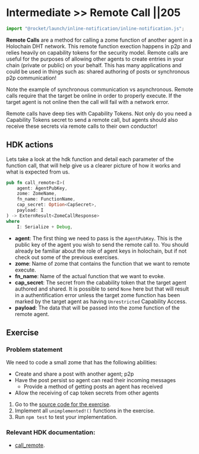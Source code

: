 # Intermediate >> Remote Call ||205

```js script
import "@rocket/launch/inline-notification/inline-notification.js";
```

**Remote Calls** are a method for calling a zome function of another agent in a Holochain DHT network. This remote function exection happens in p2p and relies heavily on capability tokens for the security model.
Remote calls are useful for the purposes of allowing other agents to create entries in your chain (private or public) on your behalf. This has many applications and could be used in things such as: shared authoring of posts or synchronous p2p communication!

Note the example of synchronous communication vs asynchronous. Remote calls require that the target be online in order to properly execute. If the target agent is not online then the call will fail with a network error.

Remote calls have deep ties with Capability Tokens. Not only do you need a Capability Tokens secret to send a remote call, but agents should also receive these secrets via remote calls to their own conductor!

## HDK actions

Lets take a look at the hdk function and detail each parameter of the function call, that will help give us a clearer picture of how it works and what is expected from us.

```rust
pub fn call_remote<I>(
    agent: AgentPubKey,
    zome: ZomeName,
    fn_name: FunctionName,
    cap_secret: Option<CapSecret>,
    payload: I
) -> ExternResult<ZomeCallResponse>
where
    I: Serialize + Debug,
```

- **agent**: The first thing we need to pass is the `AgentPubKey`. This is the public key of the agent you wish to send the remote call to. You should already be familiar about the role of agent keys in holochain, but if not check out some of the previous exercises. <br>
- **zome**: Name of zome that contains the function that we want to remote execute. <br>
- **fn_name**: Name of the actual function that we want to evoke. <br>
- **cap_secret**: The secret from the cabability token that the target agent authored and shared. It is possible to send `None` here but that will result in a authentification error unless the target zome function has been marked by the target agent as having `Unrestricted` Capability Access. <br>
- **payload**: The data that will be passed into the zome function of the remote agent.

## Exercise

### Problem statement

We need to code a small zome that has the following abilities:

- Create and share a post with another agent; p2p
- Have the post persist so agent can read their incoming messages
  - Provide a method of getting posts an agent has received
- Allow the receiving of cap token secrets from other agents

<inline-notification type="tip" title="Exercise">

1. Go to the [source code for the exercise](https://github.com/holochain-gym/developer-exercises/tree/main/2.intermediate/4.remote-call).
2. Implement all `unimplemented!()` functions in the exercise.
3. Run `npm test` to test your implementation.

</inline-notification>

### Relevant HDK documentation: 
- [call_remote](https://docs.rs/hdk/0.0.100/hdk/p2p/fn.call_remote.html).

